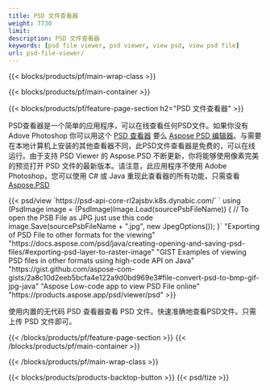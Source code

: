 ```yaml
---
title: PSD 文件查看器
weight: 7730
limit: 
description: PSD 文件查看器
keywords: [psd file viewer, psd viewer, view psd, view psd file]
url: psd-file-viewer/
---
```


{{< blocks/products/pf/main-wrap-class >}}

{{< blocks/products/pf/main-container >}}

{{< blocks/products/pf/feature-page-section h2="PSD 文件查看器" >}}
<p>PSD查看器是一个简单的应用程序，可以在线查看任何PSD文件。如果你没有 Adove Photoshop 你可以用这个 <a href="/psd/view/psd-file-viewer">PSD 查看器</a> 要么 <a href="https://products.aspose.app/psd/editor">Aspose PSD 编辑器</a>。与需要在本地计算机上安装的其他查看器不同，此PSD文件查看器是免费的，可以在线运行。由于支持 PSD Viewer 的 Aspose.PSD 不断更新，你将能够使用像素完美的预览打开 PSD 文件的最新版本。请注意，此应用程序不使用 Adobe Photoshop，您可以使用 C# 或 Java 重现此查看器的所有功能，只需查看 <a href="https://products.aspose.com/psd">Aspose.PSD</a></p>
{{< psd/view `https://psd-api-core-rl2ajsbv.k8s.dynabic.com/` 
`    using (PsdImage image = (PsdImage)Image.Load(sourcePsbFileName))
    {
	    // To open the PSB File as JPG just use this code
        image.Save(sourcePsbFileName + ".jpg",  new JpegOptions());
    }` 
"Exporting of PSD File to other formats for the viewing" "https://docs.aspose.com/psd/java/creating-opening-and-saving-psd-files/#exporting-psd-layer-to-raster-image" 
"GIST Examples of viewing PSD files in other formats using high-code API on Java" "https://gist.github.com/aspose-com-gists/2a8c10d2eeb5bcfa4e122a9d0bd969e3#file-convert-psd-to-bmp-gif-jpg-java" 
"Aspose Low-code app to view PSD File online" "https://products.aspose.app/psd/viewer/psd" >}}
<p>使用内置的无代码 PSD 查看器查看 PSD 文件。快速准确地查看PSD文件。只需上传 PSD 文件即可。</p>
{{< /blocks/products/pf/feature-page-section >}}
{{< /blocks/products/pf/main-container >}}


{{< /blocks/products/pf/main-wrap-class >}}

{{< blocks/products/products-backtop-button >}}
{{< psd/tize >}}
